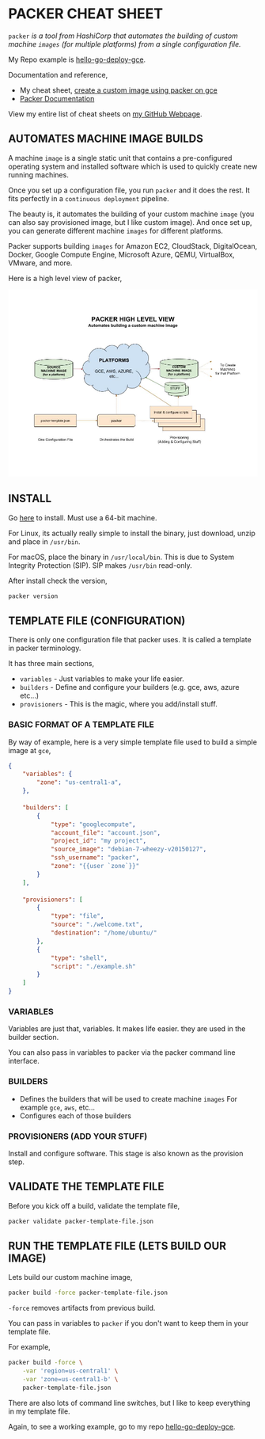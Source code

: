# PACKER CHEAT SHEET

`packer` _is a tool from HashiCorp that automates the building
of custom machine `images` (for multiple platforms) from a single
configuration file._

My Repo example is [hello-go-deploy-gce](https://github.com/JeffDeCola/hello-go-deploy-gce).

Documentation and reference,

* My cheat sheet,
  [create a custom image using packer on gce](https://github.com/JeffDeCola/my-cheat-sheets/tree/master/software/infrastructure-as-a-service/cloud-services-compute/google-cloud-platform-cheat-sheet/google-compute-engine-create-image-packer.md)
* [Packer Documentation](https://www.packer.io/)

View my entire list of cheat sheets on
[my GitHub Webpage](https://jeffdecola.github.io/my-cheat-sheets/).

## AUTOMATES MACHINE IMAGE BUILDS

A machine `image` is a single static unit that contains a 
pre-configured operating system and installed software
which is used to quickly create new running machines.

Once you set up a configuration file, you run `packer` and it
does the rest. It fits perfectly in a `continuous deployment` pipeline.

The beauty is, it automates the building of your custom machine `image`
(you can also say provisioned image, but I like custom image).
And once set up, you can generate different machine `images` for
different platforms.

Packer supports building `images` for
Amazon EC2, CloudStack, DigitalOcean, Docker,
Google Compute Engine, Microsoft Azure, QEMU,
VirtualBox, VMware, and more.

Here is a high level view of packer,

![IMAGE -  packer high level view - IMAGE](../../../../../docs/pics/packer-high-level-view.jpg)

## INSTALL

Go [here](https://www.packer.io/downloads.html)
to install.  Must use a 64-bit machine.

For Linux, its actually really simple to install
the binary, just download, unzip and place in `/usr/bin`.

For macOS, place the binary in `/usr/local/bin`. This is due to
System Integrity Protection (SIP).  SIP makes `/usr/bin` read-only.

After install check the version,

```bash
packer version
```

## TEMPLATE FILE (CONFIGURATION)

There is only one configuration file that packer uses.
It is called a template in packer terminology.

It has three main sections,

* `variables` - Just variables to make your life easier.
* `builders` - Define and configure your builders (e.g. gce, aws, azure etc...)
* `provisioners` - This is the magic, where you add/install stuff.

### BASIC FORMAT OF A TEMPLATE FILE

By way of example, here is a very simple template file used
to build a simple image at `gce`,

```json
{
    "variables": {
        "zone": "us-central1-a",
    },

    "builders": [
        {   
            "type": "googlecompute",
            "account_file": "account.json",
            "project_id": "my project",
            "source_image": "debian-7-wheezy-v20150127",
            "ssh_username": "packer",
            "zone": "{{user `zone`}}"
        }
    ],

    "provisioners": [
        {
            "type": "file",
            "source": "./welcome.txt",
            "destination": "/home/ubuntu/"
        },
        {
            "type": "shell",
            "script": "./example.sh"
        }
    ]
}
```

### VARIABLES

Variables are just that, variables. It makes life easier.
they are used in the builder section.

You can also pass in variables to packer via
the packer command line interface.

### BUILDERS

* Defines the builders that will be used to create machine `images`
  For example `gce`, `aws`, etc...
* Configures each of those builders

### PROVISIONERS (ADD YOUR STUFF)

Install and configure software.  This stage is also known
as the provision step.

## VALIDATE THE TEMPLATE FILE

Before you kick off a build, validate the template file,

```bash
packer validate packer-template-file.json
```

## RUN THE TEMPLATE FILE (LETS BUILD OUR IMAGE)

Lets build our custom machine image,

```bash
packer build -force packer-template-file.json
```

`-force` removes artifacts from previous build.

You can pass in variables to `packer`
if you don't want to keep them in your
template file.

For example,

```bash
packer build -force \
    -var 'region=us-central1' \
    -var 'zone=us-central1-b' \
    packer-template-file.json
```

There are also lots of command line switches,
but I like to keep everything in my
template file.

Again, to see a working example, go to my repo
[hello-go-deploy-gce](https://github.com/JeffDeCola/hello-go-deploy-gce).
